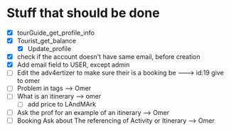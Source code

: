 # Stuff that should be done

- [x] tourGuide_get_profile_info
- [x] Tourist_get_balance
  - [x] Update_profile
- [x] check if the account doesn't have same email, before creation
- [x] Add email field to USER, except admin
- [ ] Edit the adv4ertizer to make sure their is a booking be ---> id:19 give to omer
- [ ] Problem in tags --> Omer
- [ ] What is an itinerary --> omer
  - [ ] add price to LAndMArk
- [ ] Ask the prof for an example of an itinerary --> Omer
- [ ] Booking Ask about The referencing of Activity or Itinerary --> Omer